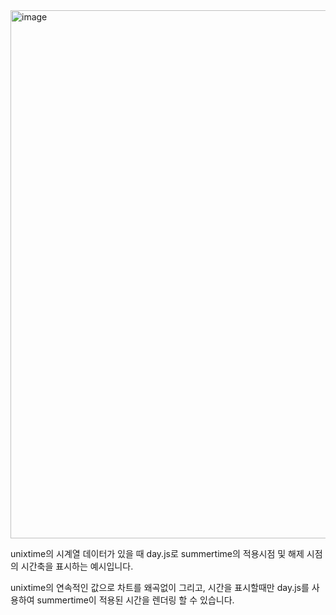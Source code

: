 <img width="909" height="845" alt="image" src="https://github.com/user-attachments/assets/059b1b43-c1ce-49e6-9ec3-758558909386" />


unixtime의 시계열 데이터가 있을 때 day.js로 summertime의 적용시점 및 해제 시점의 시간축을 표시하는 예시입니다.

unixtime의 연속적인 값으로 차트를 왜곡없이 그리고, 시간을 표시할때만 day.js를 사용하여 summertime이 적용된 시간을 렌더링 할 수 있습니다. 
